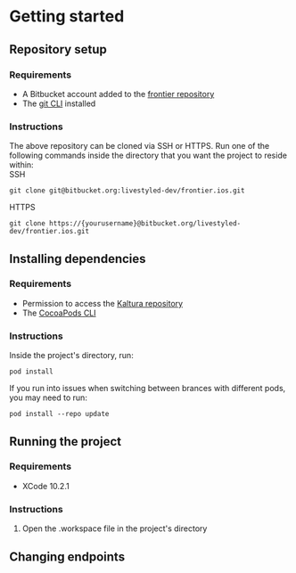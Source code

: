 # Getting started

## Repository setup

### Requirements
- A Bitbucket account added to the [frontier repository](https://bitbucket.org/livestyled-dev/frontier.ios/src/master/)
- The [git CLI](https://git-scm.com/book/en/v2/Getting-Started-Installing-Git) installed

### Instructions
The above repository can be cloned via SSH or HTTPS.
Run one of the following commands inside the directory that you want the project to reside within:  
SSH
```
git clone git@bitbucket.org:livestyled-dev/frontier.ios.git
```
HTTPS
```
git clone https://{yourusername}@bitbucket.org/livestyled-dev/frontier.ios.git
```

## Installing dependencies

### Requirements
- Permission to access the [Kaltura repository](https://livestyledios@bitbucket.org/livestyled-dev/kaltura-ios-sdk.git)
- The [CocoaPods CLI](https://cocoapods.org)

### Instructions
Inside the project's directory, run:
```
pod install
```
If you run into issues when switching between brances with different pods, you may need to run:
```
pod install --repo update
```

## Running the project

### Requirements
- XCode 10.2.1

### Instructions
1. Open the .workspace file in the project's directory


## Changing endpoints
